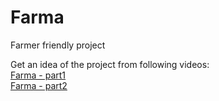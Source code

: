 # Farma
Farmer friendly project

Get an idea of the project from following videos:  
[Farma - part1](https://youtu.be/el4mkwhZHY4)  
[Farma - part2](https://youtu.be/U2rvYxXesYO)
